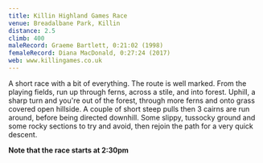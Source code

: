 ```yaml
---
title: Killin Highland Games Race
venue: Breadalbane Park, Killin
distance: 2.5
climb: 400
maleRecord: Graeme Bartlett, 0:21:02 (1998)
femaleRecord: Diana MacDonald, 0:27:24 (2017)
web: www.killingames.co.uk
---
```


A short race with a bit of everything. The route is well marked. From
the playing fields, run up through ferns, across a stile, and into
forest. Uphill, a sharp turn and you're out of the forest, through
more ferns and onto grass covered open hillside. A couple of short
steep pulls then 3 cairns are run around, before being directed
downhill. Some slippy, tussocky ground and some rocky sections to try
and avoid, then rejoin the path for a very quick descent.

**Note that the race starts at 2:30pm**
